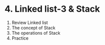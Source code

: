 # 4. Linked list-3 & Stack

1. Review Linked list
2. The concept of Stack
3. The operations of Stack
4. Practice
